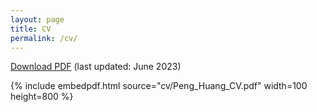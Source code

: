 ```yaml
---
layout: page
title: CV
permalink: /cv/
---
```



 [Download PDF](cv/Peng_Huang_CV.pdf)  (last updated: June 2023)

 <!--The PDF should be embedded underneath -- uses Google Docs for embedding and works if the PDF is on dropbox. Works sporadically if PDF is elsewhere too.-->

{% include embedpdf.html source="cv/Peng_Huang_CV.pdf" width=100 height=800 %}

